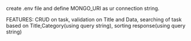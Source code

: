 create .env file and define MONGO_URI as ur connection string.

FEATURES:
CRUD on task,
validation on Title and Data,
searching of task based on Title,Category(using query string),
sorting response(using query string)

